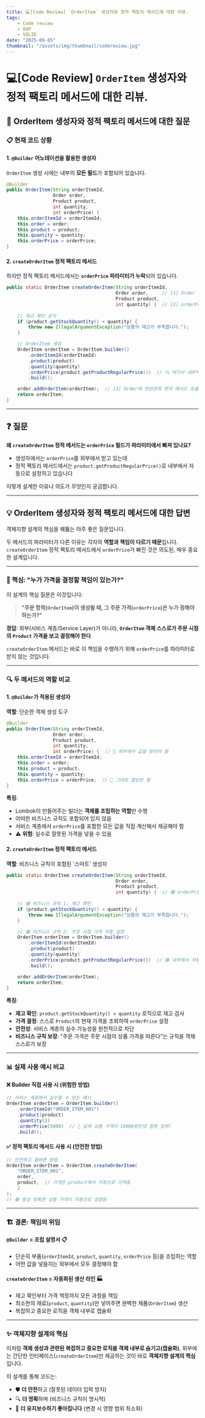 ```yaml
---
title: 💻[Code Review] `OrderItem` 생성자와 정적 팩토리 메서드에 대한 리뷰.
tags:
    - Code review
    - OOP
    - SOLID
date: "2025-09-05"
thumbnail: "/assets/img/thumbnail/codereview.jpg"
---
```


# 💻[Code Review] `OrderItem` 생성자와 정적 팩토리 메서드에 대한 리뷰.

## 🤔 OrderItem 생성자와 정적 팩토리 메서드에 대한 질문

### 📋 현재 코드 상황

#### 1. `@Builder` 어노테이션을 활용한 생성자
`OrderItem` 생성 시에는 내부의 **모든 필드**가 포함되어 있습니다.

```java
@Builder
public OrderItem(String orderItemId,
                 Order order,
                 Product product,
                 int quantity,
                 int orderPrice) {
    this.orderItemId = orderItemId;
    this.order = order;
    this.product = product;
    this.quantity = quantity;
    this.orderPrice = orderPrice;
}
```

#### 2. `createOrderItem` 정적 팩토리 메서드
하지만 정적 팩토리 메서드에서는 **`orderPrice` 파라미터가 누락**되어 있습니다.

```java
public static OrderItem createOrderItem(String orderItemId,
                                        Order order,     // [1] Order 객체를 파라미터로 받음
                                        Product product,
                                        int quantity) {  // [2] orderPrice는 내부에서 가져오므로 파라미터 제거
    
    // 재고 확인 로직
    if (product.getStockQuantity() < quantity) {
        throw new IllegalArgumentException("상품의 재고가 부족합니다.");
    }

    // OrderItem 생성
    OrderItem orderItem = OrderItem.builder()
        .orderItemId(orderItemId)
        .product(product)
        .quantity(quantity)
        .orderPrice(product.getProductRegularPrice())  // 🔍 여기서 내부적으로 설정
        .build();

    order.addOrderItem(orderItem);  // [3] Order에 연관관계 편의 메서드 호출
    return orderItem;
}
```

---

## ❓ 질문

**왜 `createOrderItem` 정적 메서드는 `orderPrice` 필드가 파라미터에서 빠져 있나요?**

- 생성자에서는 `orderPrice`를 외부에서 받고 있는데
- 정적 팩토리 메서드에서는 `product.getProductRegularPrice()`로 내부에서 자동으로 설정하고 있습니다

이렇게 설계한 이유나 의도가 무엇인지 궁금합니다.

---

## 💡 OrderItem 생성자와 정적 팩토리 메서드에 대한 답변

객체지향 설계의 핵심을 꿰뚫는 아주 좋은 질문입니다.

두 메서드의 파라미터가 다른 이유는 각자의 **역할과 책임이 다르기 때문**입니다. `createOrderItem` 정적 팩토리 메서드에서 `orderPrice`가 빠진 것은 의도된, 매우 중요한 설계입니다.

---

### 🎯 핵심: "누가 가격을 결정할 책임이 있는가?"

이 설계의 핵심 질문은 이것입니다:

> **"주문 항목(`OrderItem`)이 생성될 때, 그 주문 가격(`orderPrice`)은 누가 정해야 하는가?"**

**정답**: 외부(서비스 계층/Service Layer)가 아니라, **`OrderItem` 객체 스스로가 주문 시점의 `Product` 가격을 보고 결정해야 한다**

`createOrderItem` 메서드는 바로 이 책임을 수행하기 위해 `orderPrice`를 파라미터로 받지 않는 것입니다.

---

### 🔍 두 메서드의 역할 비교

#### 1. `@Builder`가 적용된 생성자

**역할**: 단순한 객체 생성 도구

```java
@Builder
public OrderItem(String orderItemId,
                 Order order,
                 Product product,
                 int quantity,
                 int orderPrice) {  // 🔴 외부에서 값을 받아야 함
    this.orderItemId = orderItemId;
    this.order = order;
    this.product = product;
    this.quantity = quantity;
    this.orderPrice = orderPrice;  // 🔴 그대로 할당만 함
}
```

**특징**:
- Lombok이 만들어주는 빌더는 **객체를 조립하는 역할**만 수행
- 어떠한 비즈니스 규칙도 포함되어 있지 않음
- 서비스 계층에서 `orderPrice`를 포함한 모든 값을 직접 계산해서 제공해야 함
- ⚠️ **위험**: 실수로 잘못된 가격을 넣을 수 있음

#### 2. `createOrderItem` 정적 팩토리 메서드

**역할**: 비즈니스 규칙이 포함된 '스마트' 생성자

```java
public static OrderItem createOrderItem(String orderItemId,
                                        Order order,
                                        Product product,
                                        int quantity) {  // 🟢 orderPrice 파라미터 없음
    
    // 🟢 비즈니스 규칙 1: 재고 확인
    if (product.getStockQuantity() < quantity) {
        throw new IllegalArgumentException("상품의 재고가 부족합니다.");
    }

    // 🟢 비즈니스 규칙 2: 주문 시점 가격 자동 설정
    OrderItem orderItem = OrderItem.builder()
        .orderItemId(orderItemId)
        .product(product)
        .quantity(quantity)
        .orderPrice(product.getProductRegularPrice())  // 🟢 내부에서 자동으로 설정
        .build();

    order.addOrderItem(orderItem);
    return orderItem;
}
```

**특징**:
- **재고 확인**: `product.getStockQuantity() < quantity` 로직으로 재고 검사
- **가격 결정**: 스스로 `Product`의 현재 가격을 조회하여 `orderPrice` 설정
- **안전성**: 서비스 계층의 실수 가능성을 원천적으로 차단
- **비즈니스 규칙 보장**: "주문 가격은 주문 시점의 상품 가격을 따른다"는 규칙을 객체 스스로가 보장

---

### 📊 실제 사용 예시 비교

#### ❌ Builder 직접 사용 시 (위험한 방법)
```java
// 서비스 계층에서 실수할 수 있는 예시
OrderItem orderItem = OrderItem.builder()
    .orderItemId("ORDER_ITEM_001")
    .product(product)
    .quantity(2)
    .orderPrice(5000)  // 🔴 실제 상품 가격이 10000원인데 잘못 입력!
    .build();
```

#### ✅ 정적 팩토리 메서드 사용 시 (안전한 방법)
```java
// 안전하고 올바른 방법
OrderItem orderItem = OrderItem.createOrderItem(
    "ORDER_ITEM_001",
    order,
    product,  // 가격은 product에서 자동으로 가져옴
    2
);
// 🟢 항상 정확한 상품 가격이 자동으로 설정됨
```

---

### 🏗️ 결론: 책임의 위임

#### `@Builder` = 조립 설명서 📋
- 단순히 부품(`orderItemId`, `product`, `quantity`, `orderPrice` 등)을 조립하는 역할
- 어떤 값을 넣을지는 외부에서 모두 결정해야 함

#### `createOrderItem` = 자동화된 생산 라인 🏭
- 재고 확인부터 가격 책정까지 모든 과정을 책임
- 최소한의 재료(`product`, `quantity`)만 넣어주면 완벽한 제품(`OrderItem`) 생산
- 복잡하고 중요한 로직을 객체 내부로 캡슐화

---

### ✨ 객체지향 설계의 핵심

이처럼 **객체 생성과 관련된 복잡하고 중요한 로직을 객체 내부로 숨기고(캡슐화)**, 외부에는 간단한 인터페이스(`createOrderItem`)만 제공하는 것이 바로 **객체지향 설계의 핵심**입니다.

이 설계를 통해 코드는:
- 🛡️ **더 안전**하고 (잘못된 데이터 입력 방지)
- 🔍 **더 명확**하며 (비즈니스 규칙이 명시적)
- 🔧 **더 유지보수하기 좋아집니다** (변경 시 영향 범위 최소화)
